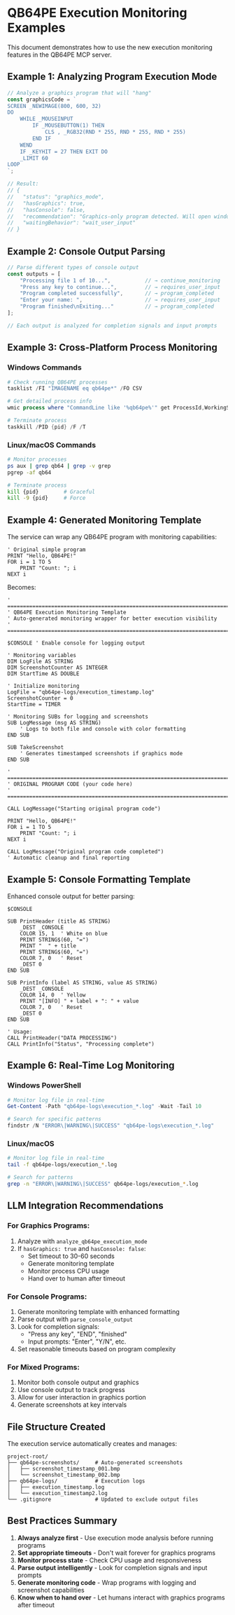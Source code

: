 # QB64PE Execution Monitoring Examples

This document demonstrates how to use the new execution monitoring features in the QB64PE MCP server.

## Example 1: Analyzing Program Execution Mode

```javascript
// Analyze a graphics program that will "hang"
const graphicsCode = `
SCREEN _NEWIMAGE(800, 600, 32)
DO
    WHILE _MOUSEINPUT
        IF _MOUSEBUTTON(1) THEN
            CLS , _RGB32(RND * 255, RND * 255, RND * 255)
        END IF
    WEND
    IF _KEYHIT = 27 THEN EXIT DO
    _LIMIT 60
LOOP
`;

// Result: 
// {
//   "status": "graphics_mode",
//   "hasGraphics": true,
//   "hasConsole": false,
//   "recommendation": "Graphics-only program detected. Will open window and may run indefinitely..."
//   "waitingBehavior": "wait_user_input"
// }
```

## Example 2: Console Output Parsing

```javascript
// Parse different types of console output
const outputs = [
    "Processing file 1 of 10...",           // → continue_monitoring
    "Press any key to continue...",         // → requires_user_input  
    "Program completed successfully",       // → program_completed
    "Enter your name: ",                    // → requires_user_input
    "Program finished\nExiting..."          // → program_completed
];

// Each output is analyzed for completion signals and input prompts
```

## Example 3: Cross-Platform Process Monitoring

### Windows Commands
```powershell
# Check running QB64PE processes
tasklist /FI "IMAGENAME eq qb64pe*" /FO CSV

# Get detailed process info
wmic process where "CommandLine like '%qb64pe%'" get ProcessId,WorkingSetSize

# Terminate process
taskkill /PID {pid} /F /T
```

### Linux/macOS Commands  
```bash
# Monitor processes
ps aux | grep qb64 | grep -v grep
pgrep -af qb64

# Terminate process
kill {pid}        # Graceful
kill -9 {pid}     # Force
```

## Example 4: Generated Monitoring Template

The service can wrap any QB64PE program with monitoring capabilities:

```basic
' Original simple program
PRINT "Hello, QB64PE!"
FOR i = 1 TO 5
    PRINT "Count: "; i
NEXT i
```

Becomes:

```basic
' ============================================================================
' QB64PE Execution Monitoring Template  
' Auto-generated monitoring wrapper for better execution visibility
' ============================================================================

$CONSOLE ' Enable console for logging output

' Monitoring variables
DIM LogFile AS STRING
DIM ScreenshotCounter AS INTEGER  
DIM StartTime AS DOUBLE

' Initialize monitoring
LogFile = "qb64pe-logs/execution_timestamp.log"
ScreenshotCounter = 0
StartTime = TIMER

' Monitoring SUBs for logging and screenshots
SUB LogMessage (msg AS STRING)
    ' Logs to both file and console with color formatting
END SUB

SUB TakeScreenshot
    ' Generates timestamped screenshots if graphics mode
END SUB

' ============================================================================
' ORIGINAL PROGRAM CODE (your code here)
' ============================================================================

CALL LogMessage("Starting original program code")

PRINT "Hello, QB64PE!"
FOR i = 1 TO 5
    PRINT "Count: "; i
NEXT i

CALL LogMessage("Original program code completed")
' Automatic cleanup and final reporting
```

## Example 5: Console Formatting Template

Enhanced console output for better parsing:

```basic
$CONSOLE

SUB PrintHeader (title AS STRING)
    _DEST _CONSOLE
    COLOR 15, 1  ' White on blue
    PRINT STRING$(60, "=")
    PRINT "  " + title
    PRINT STRING$(60, "=")
    COLOR 7, 0   ' Reset
    _DEST 0
END SUB

SUB PrintInfo (label AS STRING, value AS STRING)
    _DEST _CONSOLE
    COLOR 14, 0  ' Yellow
    PRINT "[INFO] " + label + ": " + value
    COLOR 7, 0   ' Reset
    _DEST 0
END SUB

' Usage:
CALL PrintHeader("DATA PROCESSING")
CALL PrintInfo("Status", "Processing complete")
```

## Example 6: Real-Time Log Monitoring

### Windows PowerShell
```powershell
# Monitor log file in real-time
Get-Content -Path "qb64pe-logs\execution_*.log" -Wait -Tail 10

# Search for specific patterns
findstr /N "ERROR\|WARNING\|SUCCESS" "qb64pe-logs\execution_*.log"
```

### Linux/macOS  
```bash
# Monitor log file in real-time
tail -f qb64pe-logs/execution_*.log

# Search for patterns
grep -n "ERROR\|WARNING\|SUCCESS" qb64pe-logs/execution_*.log
```

## LLM Integration Recommendations

### For Graphics Programs:
1. Analyze with `analyze_qb64pe_execution_mode`
2. If `hasGraphics: true` and `hasConsole: false`:
   - Set timeout to 30-60 seconds
   - Generate monitoring template
   - Monitor process CPU usage
   - Hand over to human after timeout

### For Console Programs:
1. Generate monitoring template with enhanced formatting
2. Parse output with `parse_console_output`
3. Look for completion signals:
   - "Press any key", "END", "finished"
   - Input prompts: "Enter", "Y/N", etc.
4. Set reasonable timeouts based on program complexity

### For Mixed Programs:
1. Monitor both console output and graphics
2. Use console output to track progress
3. Allow for user interaction in graphics portion
4. Generate screenshots at key intervals

## File Structure Created

The execution service automatically creates and manages:

```
project-root/
├── qb64pe-screenshots/     # Auto-generated screenshots
│   ├── screenshot_timestamp_001.bmp
│   └── screenshot_timestamp_002.bmp
├── qb64pe-logs/            # Execution logs
│   ├── execution_timestamp.log
│   └── execution_timestamp2.log
└── .gitignore              # Updated to exclude output files
```

## Best Practices Summary

1. **Always analyze first** - Use execution mode analysis before running programs
2. **Set appropriate timeouts** - Don't wait forever for graphics programs
3. **Monitor process state** - Check CPU usage and responsiveness  
4. **Parse output intelligently** - Look for completion signals and input prompts
5. **Generate monitoring code** - Wrap programs with logging and screenshot capabilities
6. **Know when to hand over** - Let humans interact with graphics programs after timeout
